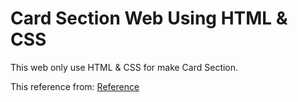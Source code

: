 # Card Section Web Using HTML & CSS

This web only use HTML & CSS for make Card Section.

This reference from: [Reference](https://codepen.io/seyedi/pen/zYoeLEv)
